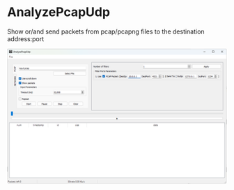 # AnalyzePcapUdp

Show or/and send packets from pcap/pcapng files to the destination address:port

![main](main.png)
